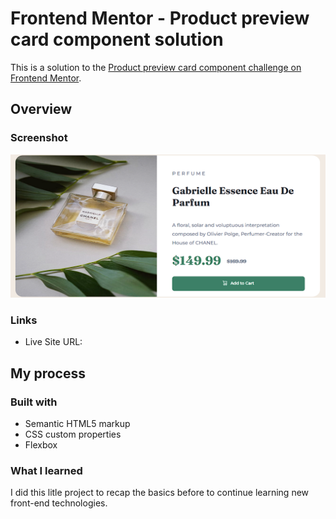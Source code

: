 # Frontend Mentor - Product preview card component solution

This is a solution to the [Product preview card component challenge on Frontend Mentor](https://www.frontendmentor.io/challenges/product-preview-card-component-GO7UmttRfa).

## Overview
### Screenshot

![](./images/preview.png)

### Links

- Live Site URL: [](https://alanjsan.github.io/product-preview-card-component/)

## My process

### Built with

- Semantic HTML5 markup
- CSS custom properties
- Flexbox

### What I learned

I did this litle project to recap the basics before to continue learning new front-end technologies.